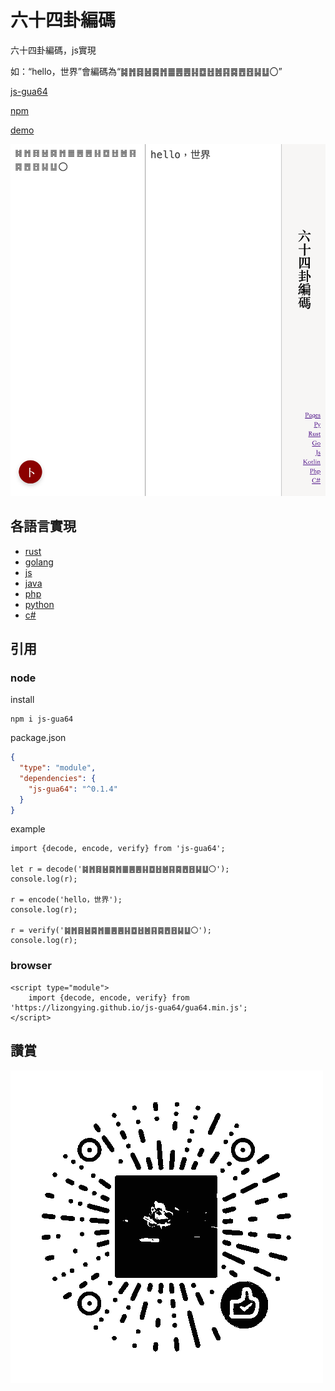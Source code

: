 # 六十四卦編碼

六十四卦編碼，js實現

如：“hello，世界”會編碼為“䷯䷬䷿䷶䷸䷬䷀䷌䷌䷎䷼䷲䷰䷳䷸䷘䷔䷭䷒〇”

[js-gua64](https://github.com/lizongying/js-gua64)

[npm](https://www.npmjs.com/package/js-gua64)

[demo](https://lizongying.github.io/js-gua64/)

![](screenshots/img.png)

## 各語言實現

* [rust](https://github.com/lizongying/rs-gua64)
* [golang](https://github.com/lizongying/go-gua64)
* [js](https://github.com/lizongying/js-gua64)
* [java](https://github.com/lizongying/java-gua64)
* [php](https://github.com/lizongying/php-gua64)
* [python](https://github.com/lizongying/pygua64)
* [c#](https://github.com/lizongying/dotnet-gua64)

## 引用

### node

install

```
npm i js-gua64
```

package.json

```json
{
  "type": "module",
  "dependencies": {
    "js-gua64": "^0.1.4"
  }
}
```

example

```
import {decode, encode, verify} from 'js-gua64';

let r = decode('䷯䷬䷿䷶䷸䷬䷀䷌䷌䷎䷼䷲䷰䷳䷸䷘䷔䷭䷒〇');
console.log(r);

r = encode('hello，世界');
console.log(r);

r = verify('䷯䷬䷿䷶䷸䷬䷀䷌䷌䷎䷼䷲䷰䷳䷸䷘䷔䷭䷒〇');
console.log(r);
```

### browser

```
<script type="module">
    import {decode, encode, verify} from 'https://lizongying.github.io/js-gua64/gua64.min.js';
</script>
```

## 讚賞

![image](./screenshots/appreciate.png)